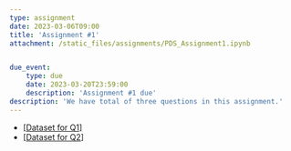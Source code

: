 ```yaml
---
type: assignment
date: 2023-03-06T09:00
title: 'Assignment #1'
attachment: /static_files/assignments/PDS_Assignment1.ipynb


due_event: 
    type: due
    date: 2023-03-20T23:59:00
    description: 'Assignment #1 due'
description: 'We have total of three questions in this assignment.'
---
```

- [[Dataset for Q1]](https://drive.google.com/file/d/1Fx3M8O1O98ChaWIC6lqqM6rsMfLStXjL/view?usp=sharing)
- [[Dataset for Q2]](https://drive.google.com/file/d/1_aBTXM3WbA-6KvxVOYR5MQhcZGyTcAk4/view?usp=sharing)
